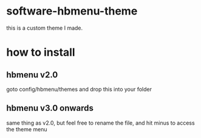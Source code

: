 # software-hbmenu-theme
this is a custom theme I made.
# how to install
## hbmenu v2.0
goto config/hbmenu/themes and drop this into your folder
## hbmenu v3.0 onwards
same thing as v2.0, but feel free to rename the file, and hit minus to access the theme menu
